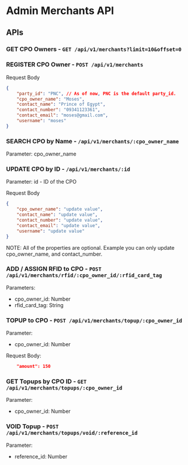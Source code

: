 # Admin Merchants API

## APIs

### GET CPO Owners - `GET /api/v1/merchants?limit=10&offset=0`

### REGISTER CPO Owner - `POST /api/v1/merchants`

Request Body

```json
{
	"party_id": "PNC", // As of now, PNC is the default party_id.
	"cpo_owner_name": "Moses",
	"contact_name": "Prince of Egypt",
	"contact_number": "09341123361",
	"contact_email": "moses@gmail.com",
	"username": "moses"
}
```

### SEARCH CPO by Name - `/api/v1/merchants/:cpo_owner_name`

Parameter: cpo_owner_name

### UPDATE CPO by ID - `/api/v1/merchants/:id`

Parameter: id - ID of the CPO

Request Body

```json
{
	"cpo_owner_name": "update value",
	"contact_name": "update value",
	"contact_number": "update value",
	"contact_email": "update value",
	"username": "update value"
}
```

NOTE: All of the properties are optional. Example you can only update cpo_owner_name, and contact_number.

### ADD / ASSIGN RFID to CPO - `POST /api/v1/merchants/rfid/:cpo_owner_id/:rfid_card_tag`

Parameters:

- cpo_owner_id: Number
- rfid_card_tag: String

### TOPUP to CPO - `POST /api/v1/merchants/topup/:cpo_owner_id`

Parameter:

- cpo_owner_id: Number

Request Body:

```json
    "amount": 150
```

### GET Topups by CPO ID - `GET /api/v1/merchants/topups/:cpo_owner_id`

Parameter:

- cpo_owner_id: Number

### VOID Topup - `POST /api/v1/merchants/topups/void/:reference_id`

Parameter:

- reference_id: Number
